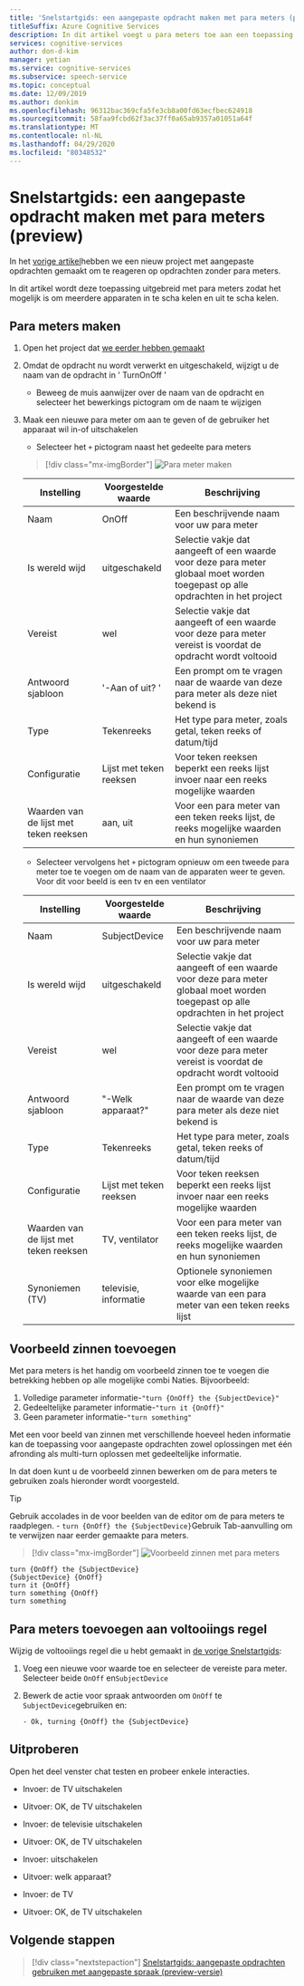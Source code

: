 ```yaml
---
title: 'Snelstartgids: een aangepaste opdracht maken met para meters (preview)-spraak service'
titleSuffix: Azure Cognitive Services
description: In dit artikel voegt u para meters toe aan een toepassing voor aangepaste opdrachten.
services: cognitive-services
author: don-d-kim
manager: yetian
ms.service: cognitive-services
ms.subservice: speech-service
ms.topic: conceptual
ms.date: 12/09/2019
ms.author: donkim
ms.openlocfilehash: 96312bac369cfa5fe3cb8a00fd63ecfbec624918
ms.sourcegitcommit: 58faa9fcbd62f3ac37ff0a65ab9357a01051a64f
ms.translationtype: MT
ms.contentlocale: nl-NL
ms.lasthandoff: 04/29/2020
ms.locfileid: "80348532"
---
```

# <a name="quickstart-create-a-custom-command-with-parameters-preview"></a>Snelstartgids: een aangepaste opdracht maken met para meters (preview)

In het [vorige artikel](./quickstart-custom-speech-commands-create-new.md)hebben we een nieuw project met aangepaste opdrachten gemaakt om te reageren op opdrachten zonder para meters.

In dit artikel wordt deze toepassing uitgebreid met para meters zodat het mogelijk is om meerdere apparaten in te scha kelen en uit te scha kelen.

## <a name="create-parameters"></a>Para meters maken

1. Open het project dat [we eerder hebben gemaakt](./quickstart-custom-speech-commands-create-new.md)
1. Omdat de opdracht nu wordt verwerkt en uitgeschakeld, wijzigt u de naam van de opdracht in ' TurnOnOff '
   - Beweeg de muis aanwijzer over de naam van de opdracht en selecteer het bewerkings pictogram om de naam te wijzigen
1. Maak een nieuwe para meter om aan te geven of de gebruiker het apparaat wil in-of uitschakelen
   - Selecteer het `+` pictogram naast het gedeelte para meters

   > [!div class="mx-imgBorder"]
   > ![Para meter maken](media/custom-speech-commands/create-on-off-parameter.png)

   | Instelling            | Voorgestelde waarde     | Beschrijving                                                                                               |
   | ------------------ | ------------------- | --------------------------------------------------------------------------------------------------------- |
   | Naam               | OnOff               | Een beschrijvende naam voor uw para meter                                                                     |
   | Is wereld wijd          | uitgeschakeld           | Selectie vakje dat aangeeft of een waarde voor deze para meter globaal moet worden toegepast op alle opdrachten in het project |
   | Vereist           | wel             | Selectie vakje dat aangeeft of een waarde voor deze para meter vereist is voordat de opdracht wordt voltooid          |
   | Antwoord sjabloon  | '-Aan of uit? '      | Een prompt om te vragen naar de waarde van deze para meter als deze niet bekend is                                       |
   | Type               | Tekenreeks              | Het type para meter, zoals getal, teken reeks of datum/tijd                                               |
   | Configuratie      | Lijst met teken reeksen         | Voor teken reeksen beperkt een reeks lijst invoer naar een reeks mogelijke waarden                                      |
   | Waarden van de lijst met teken reeksen | aan, uit             | Voor een para meter van een teken reeks lijst, de reeks mogelijke waarden en hun synoniemen                                |

   - Selecteer vervolgens het `+` pictogram opnieuw om een tweede para meter toe te voegen om de naam van de apparaten weer te geven. Voor dit voor beeld is een tv en een ventilator

   | Instelling            | Voorgestelde waarde       | Beschrijving                                                                                               |
   | ------------------ | --------------------- | --------------------------------------------------------------------------------------------------------- |
   | Naam               | SubjectDevice         | Een beschrijvende naam voor uw para meter                                                                     |
   | Is wereld wijd          | uitgeschakeld             | Selectie vakje dat aangeeft of een waarde voor deze para meter globaal moet worden toegepast op alle opdrachten in het project |
   | Vereist           | wel               | Selectie vakje dat aangeeft of een waarde voor deze para meter vereist is voordat de opdracht wordt voltooid          |
   | Antwoord sjabloon  | "-Welk apparaat?"     | Een prompt om te vragen naar de waarde van deze para meter als deze niet bekend is                                       |
   | Type               | Tekenreeks                | Het type para meter, zoals getal, teken reeks of datum/tijd                                               |
   | Configuratie      | Lijst met teken reeksen           | Voor teken reeksen beperkt een reeks lijst invoer naar een reeks mogelijke waarden                                      |
   | Waarden van de lijst met teken reeksen | TV, ventilator               | Voor een para meter van een teken reeks lijst, de reeks mogelijke waarden en hun synoniemen                                |
   | Synoniemen (TV)      | televisie, informatie     | Optionele synoniemen voor elke mogelijke waarde van een para meter van een teken reeks lijst                                      |

## <a name="add-sample-sentences"></a>Voorbeeld zinnen toevoegen

Met para meters is het handig om voorbeeld zinnen toe te voegen die betrekking hebben op alle mogelijke combi Naties. Bijvoorbeeld:

1. Volledige parameter informatie-`"turn {OnOff} the {SubjectDevice}"`
1. Gedeeltelijke parameter informatie-`"turn it {OnOff}"`
1. Geen parameter informatie-`"turn something"`

Met een voor beeld van zinnen met verschillende hoeveel heden informatie kan de toepassing voor aangepaste opdrachten zowel oplossingen met één afronding als multi-turn oplossen met gedeeltelijke informatie.

In dat doen kunt u de voorbeeld zinnen bewerken om de para meters te gebruiken zoals hieronder wordt voorgesteld.

> [!TIP]
> Gebruik accolades in de voor beelden van de editor om de para meters te raadplegen. - `turn {OnOff} the {SubjectDevice}`Gebruik Tab-aanvulling om te verwijzen naar eerder gemaakte para meters.

> [!div class="mx-imgBorder"]
> ![Voorbeeld zinnen met para meters](media/custom-speech-commands/create-parameter-sentences.png)

```
turn {OnOff} the {SubjectDevice}
{SubjectDevice} {OnOff}
turn it {OnOff}
turn something {OnOff}
turn something
```

## <a name="add-parameters-to-completion-rule"></a>Para meters toevoegen aan voltooiings regel

Wijzig de voltooiings regel die u hebt gemaakt in [de vorige Snelstartgids](./quickstart-custom-speech-commands-create-new.md):

1. Voeg een nieuwe voor waarde toe en selecteer de vereiste para meter. Selecteer beide `OnOff` en`SubjectDevice`
1. Bewerk de actie voor spraak antwoorden om `OnOff` te `SubjectDevice`gebruiken en:

   ```
   - Ok, turning {OnOff} the {SubjectDevice}
   ```

## <a name="try-it-out"></a>Uitproberen

Open het deel venster chat testen en probeer enkele interacties.

- Invoer: de TV uitschakelen
- Uitvoer: OK, de TV uitschakelen

- Invoer: de televisie uitschakelen
- Uitvoer: OK, de TV uitschakelen

- Invoer: uitschakelen
- Uitvoer: welk apparaat?
- Invoer: de TV
- Uitvoer: OK, de TV uitschakelen

## <a name="next-steps"></a>Volgende stappen
> [!div class="nextstepaction"]
> [Snelstartgids: aangepaste opdrachten gebruiken met aangepaste spraak (preview-versie)](./quickstart-custom-speech-commands-select-custom-voice.md)
